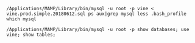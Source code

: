 `/Applications/MAMP/Library/bin/mysql -u root -p vine < vine.prod.simple.20180612.sql
ps aux|grep mysql
less .bash_profile
which mysql
`

` /Applications/MAMP/Library/bin/mysql -u root -p
show databases;
use vine;
show tables;
`
